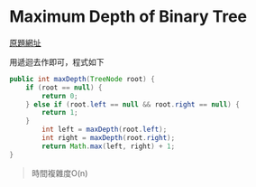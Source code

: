 # Maximum Depth of Binary Tree
[原題網址](http://www.lintcode.com/en/problem/maximum-depth-of-binary-tree/)

用遞迴去作即可，程式如下
```java
public int maxDepth(TreeNode root) {
	if (root == null) {
		return 0;
	} else if (root.left == null && root.right == null) {
		return 1;
	}
		int left = maxDepth(root.left);
		int right = maxDepth(root.right);
		return Math.max(left, right) + 1;
}
```
>時間複雜度O(n)
